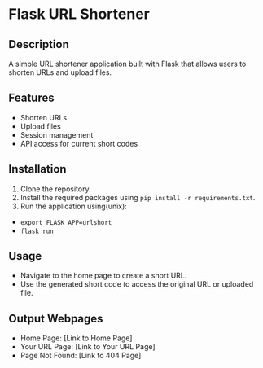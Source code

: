 # Flask URL Shortener

## Description
A simple URL shortener application built with Flask that allows users to shorten URLs and upload files.

## Features
- Shorten URLs
- Upload files
- Session management
- API access for current short codes

## Installation
1. Clone the repository.
2. Install the required packages using `pip install -r requirements.txt`.
3. Run the application using(unix):
  - `export FLASK_APP=urlshort`
  - `flask run`

## Usage
- Navigate to the home page to create a short URL.
- Use the generated short code to access the original URL or uploaded file.

## Output Webpages
- Home Page: [Link to Home Page]
- Your URL Page: [Link to Your URL Page]
- Page Not Found: [Link to 404 Page]


